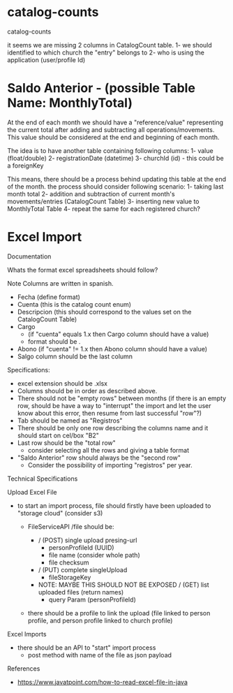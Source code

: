 # catalog-counts
catalog-counts

it seems we are missing 2 columns in CatalogCount table.
1- we should identified to which church the "entry" belongs to
2- who is using the application (user/profile Id)

# Saldo Anterior - (possible Table Name: MonthlyTotal)
At the end of each month we should have a "reference/value" representing the current total
after adding and subtracting all operations/movements.
This value should be considered at the end and beginning of each month.

The idea is to have another table containing following columns:
1- value (float/double)
2- registrationDate (datetime)
3- churchId (id) - this could be a foreignKey

This means, there should be a process behind updating this table at the end of the month.
the process should consider following scenario:
1- taking last month total
2- addition and subtraction of current month's movements/entries (CatalogCount Table)
3- inserting new value to MonthlyTotal Table
4- repeat the same for each registered church?


# Excel Import
Documentation

Whats the format excel spreadsheets should follow?

Note Columns are written in spanish.
 - Fecha (define format)
 - Cuenta (this is the catalog count enum)
 - Descripcion (this should correspond to the values set on the CatalogCount Table)
 - Cargo 
    - (if "cuenta" equals 1.x then Cargo column should have a value)
    - format should be <number>.<number>
 - Abono (if "cuenta" != 1.x then Abono column should have a value)
 - Salgo column should be the last column
 
 Specifications:
 - excel extension should be .xlsx
 - Columns should be in order as described above.
 - There should not be "empty rows" between months (if there is an empty row, should be have a way to "interrupt" the import and let the user know about this error, then resume from last successful "row"?)
 - Tab should be named as "Registros" 
 - There should be only one row describing the columns name and it should start on cel/box "B2"
 - Last row should be the "total row"
    - consider selecting all the rows and giving a table format
 - "Saldo Anterior" row should always be the "second row"
    - Consider the possibility of importing "registros" per year.
    
    
 Technical Specifications
 
 Upload Excel File
 - to start an import process, file should firstly have been uploaded to "storage cloud" (consider s3)
    - FileServiceAPI /file should be:
        - / (POST) single upload presing-url 
           - personProfileId (UUID)
           - file name (consider whole path) 
           - file checksum
        - / (PUT) complete singleUpload
            -  fileStorageKey
        - NOTE: MAYBE THIS SHOULD NOT BE EXPOSED / (GET) list uploaded files (return names)
            - query Param (personProfileId)
            
    - there should be a profile to link the upload (file linked to person profile, and person profile linked to church profile)

    
  Excel Imports
  - there should be an API to "start" import process
    - post method with name of the file as json payload
    
    
    
 References
 - https://www.javatpoint.com/how-to-read-excel-file-in-java

